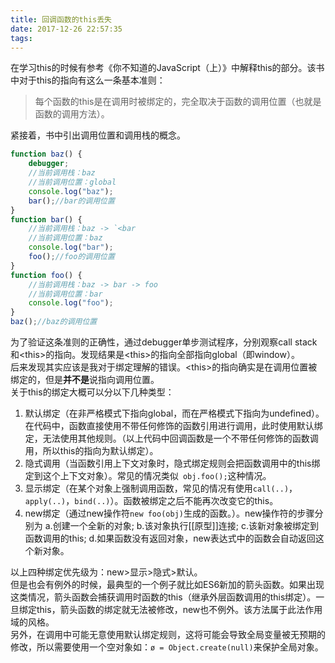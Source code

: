 ```yaml
---
title: 回调函数的this丢失
date: 2017-12-26 22:57:35
tags:
---
```

在学习this的时候有参考《你不知道的JavaScript（上）》中解释this的部分。该书中对于this的指向有这么一条基本准则：
> 每个函数的this是在调用时被绑定的，完全取决于函数的调用位置（也就是函数的调用方法）。
<!-- more -->
紧接着，书中引出调用位置和调用栈的概念。
```javascript
function baz() {
    debugger;
    //当前调用栈：baz
    //当前调用位置：global
    console.log("baz");
    bar();//bar的调用位置
}
function bar() {
    //当前调用栈：baz -> `<bar
    //当前调用位置：baz
    console.log("bar");
    foo();//foo的调用位置
}
function foo() {
    //当前调用栈：baz -> bar -> foo
    //当前调用位置：bar
    console.log("foo");
}
baz();//baz的调用位置
```
为了验证这条准则的正确性，通过debugger单步测试程序，分别观察call stack和&lt;this>的指向。发现结果是&lt;this>的指向全部指向global（即window）。<br>
后来发现其实应该是我对于绑定理解的错误。&lt;this>的指向确实是在调用位置被绑定的，但是**并不是**说指向调用位置。<br>
关于this的绑定大概可以分以下几种类型：
1. 默认绑定（在非严格模式下指向global，而在严格模式下指向为undefined）。在代码中，函数直接使用不带任何修饰的函数引用进行调用，此时使用默认绑定，无法使用其他规则。（以上代码中回调函数是一个不带任何修饰的函数调用，所以this的指向为默认绑定）。
2. 隐式调用（当函数引用上下文对象时，隐式绑定规则会把函数调用中的this绑定到这个上下文对象）。常见的情况类似`
obj.foo();`这种情况。
3. 显示绑定（在某个对象上强制调用函数，常见的情况有使用`call(..)`，`apply(..)`，`bind(..)`）。函数被绑定之后不能再次改变它的this。
4. new绑定（通过new操作符`new foo(obj)`生成的函数。）。new操作符的步骤分别为 a.创建一个全新的对象; b.该对象执行[[原型]]连接; c.该新对象被绑定到函数调用的this; d.如果函数没有返回对象，new表达式中的函数会自动返回这个新对象。

以上四种绑定优先级为：new>显示>隐式>默认。<br>
但是也会有例外的时候，最典型的一个例子就比如ES6新加的箭头函数。如果出现这类情况，箭头函数会捕获调用时函数的this（继承外层函数调用的this绑定）。一旦绑定this，箭头函数的绑定就无法被修改，new也不例外。该方法属于此法作用域的风格。<br>
另外，在调用中可能无意使用默认绑定规则，这将可能会导致全局变量被无预期的修改，所以需要使用一个空对象如：`ø = Object.create(null)`来保护全局对象。
